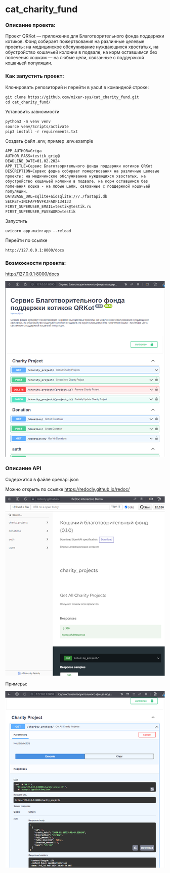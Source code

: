# cat_charity_fund

### Описание проекта:

Проект QRKot — приложение для Благотворительного фонда поддержки котиков. Фонд собирает пожертвования на различные целевые проекты: на медицинское обслуживание нуждающихся хвостатых, на обустройство кошачьей колонии в подвале, на корм оставшимся без попечения кошкам — на любые цели, связанные с поддержкой кошачьей популяции.


### Как запустить проект:

Клонировать репозиторий и перейти в yacut в командной строке:
```
git clone https://github.com/mixer-sys/cat_charity_fund.git
cd cat_charity_fund/
```

Установить зависимости
```
python3 -m venv venv
source venv/Scripts/activate
pip3 install -r requirements.txt
```

Cоздать файл .env, пример .env.example
```
APP_AUTHOR=Griga
AUTHOR_PASS=testik_grig@
DEADLINE_DATE=01.02.2024
APP_TITLE=Сервис Благотворительного фонда поддержки котиков QRKot 
DESCRIPTION=Сервис фодна собирает пожертвования на различные целевые проекты: на медичинское обслуживание нуждающихся хвостатых, на обустройство кощачьей колонии в подвале, на корм оставшимся без попечения кошка - на любые цели, связанные с поддержкой кошачьей популяции.
DATABASE_URL=sqlite+aiosqlite:///./fastapi.db
SECRET=INIFAPFNVFKJFADF134133
FIRST_SUPERUSER_EMAIL=testik@testik.ru
FIRST_SUPERUSER_PASSWORD=testik
```

Запустить
```
uvicorn app.main:app --reload
```
Перейти по ссылке
```
http://127.0.0.1:8000/docs
```

### Возможности проекта:

http://127.0.0.1:8000/docs

![Screenshot](imgs/img.png)

### Описание API

Содержится в файле openapi.json

Можно открыть по ссылке https://redocly.github.io/redoc/

![Screenshot](imgs/img2.png)

Примеры:

![Screenshot](imgs/img3.png)

